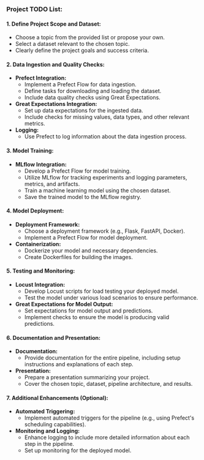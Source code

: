 ### Project TODO List:

#### 1. Define Project Scope and Dataset:

- Choose a topic from the provided list or propose your own.
- Select a dataset relevant to the chosen topic.
- Clearly define the project goals and success criteria.

#### 2. Data Ingestion and Quality Checks:

- **Prefect Integration:**
    - Implement a Prefect Flow for data ingestion.
    - Define tasks for downloading and loading the dataset.
    - Include data quality checks using Great Expectations.
- **Great Expectations Integration:**
    - Set up data expectations for the ingested data.
    - Include checks for missing values, data types, and other relevant metrics.
- **Logging:**
    - Use Prefect to log information about the data ingestion process.

#### 3. Model Training:

- **MLflow Integration:**
    - Develop a Prefect Flow for model training.
    - Utilize MLflow for tracking experiments and logging parameters, metrics, and artifacts.
    - Train a machine learning model using the chosen dataset.
    - Save the trained model to the MLflow registry.

#### 4. Model Deployment:

- **Deployment Framework:**
    - Choose a deployment framework (e.g., Flask, FastAPI, Docker).
    - Implement a Prefect Flow for model deployment.
- **Containerization:**
    - Dockerize your model and necessary dependencies.
    - Create Dockerfiles for building the images.

#### 5. Testing and Monitoring:

- **Locust Integration:**
    - Develop Locust scripts for load testing your deployed model.
    - Test the model under various load scenarios to ensure performance.
- **Great Expectations for Model Output:**
    - Set expectations for model output and predictions.
    - Implement checks to ensure the model is producing valid predictions.

#### 6. Documentation and Presentation:

- **Documentation:**
    - Provide documentation for the entire pipeline, including setup instructions and explanations of each step.
- **Presentation:**
    - Prepare a presentation summarizing your project.
    - Cover the chosen topic, dataset, pipeline architecture, and results.

#### 7. Additional Enhancements (Optional):

- **Automated Triggering:**
    - Implement automated triggers for the pipeline (e.g., using Prefect's scheduling capabilities).
- **Monitoring and Logging:**
    - Enhance logging to include more detailed information about each step in the pipeline.
    - Set up monitoring for the deployed model.
